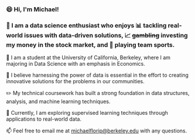 ### 😄 Hi, I'm Michael! 
### 👋 I am a data science enthusiast who enjoys 📊 tackling real-world issues with data-driven solutions, 📈 ~~gambling~~ investing my money in the stock market, and 🏀 playing team sports.

🐻 I am a student at the University of California, Berkeley, where I am majoring in Data Science with an emphasis in Economics.  
  
🤝 I believe harnessing the power of data is essential in the effort to creating innovative solutions for the problems in our communities.  
  
✏️ My technical coursework has built a strong foundation in data structures, analysis, and machine learning techniques.  
  
🤔 Currently, I am exploring supervised learning techniques through applications to real-world data.  
  
📫 Feel free to email me at michaelflorip@berkeley.edu with any questions.

<!--
**michaelflorip/michaelflorip** is a ✨ _special_ ✨ repository because its `README.md` (this file) appears on your GitHub profile.

Here are some ideas to get you started:

- 🔭 I’m currently working on ...
- 🌱 I’m currently learning ...
- 👯 I’m looking to collaborate on ...
- 🤔 I’m looking for help with ...
- 💬 Ask me about ...
- 📫 How to reach me: ...
- 😄 Pronouns: ...
- ⚡ Fun fact: ...
-->
